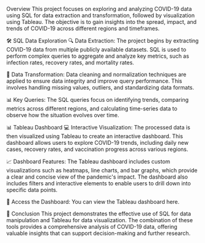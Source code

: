 Overview
This project focuses on exploring and analyzing COVID-19 data using SQL for data extraction and transformation, followed by visualization using Tableau. The objective is to gain insights into the spread, impact, and trends of COVID-19 across different regions and timeframes.

🛠️ SQL Data Exploration
🔍 Data Extraction: The project begins by extracting COVID-19 data from multiple publicly available datasets. SQL is used to perform complex queries to aggregate and analyze key metrics, such as infection rates, recovery rates, and mortality rates.

🧹 Data Transformation: Data cleaning and normalization techniques are applied to ensure data integrity and improve query performance. This involves handling missing values, outliers, and standardizing data formats.

📊 Key Queries: The SQL queries focus on identifying trends, comparing metrics across different regions, and calculating time-series data to observe how the situation evolves over time.

📊 Tableau Dashboard
💻 Interactive Visualization: The processed data is then visualized using Tableau to create an interactive dashboard. This dashboard allows users to explore COVID-19 trends, including daily new cases, recovery rates, and vaccination progress across various regions.

📈 Dashboard Features: The Tableau dashboard includes custom visualizations such as heatmaps, line charts, and bar graphs, which provide a clear and concise view of the pandemic's impact. The dashboard also includes filters and interactive elements to enable users to drill down into specific data points.

🔗 Access the Dashboard: You can view the Tableau dashboard here.

📝 Conclusion
This project demonstrates the effective use of SQL for data manipulation and Tableau for data visualization. The combination of these tools provides a comprehensive analysis of COVID-19 data, offering valuable insights that can support decision-making and further research.
